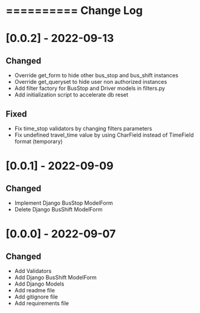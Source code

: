 ==========
Change Log
==========


# [0.0.2] - 2022-09-13

Changed
-------

* Override get_form to hide other bus_stop and bus_shift instances
* Override get_queryset to hide user non authorized instances
* Add filter factory for BusStop and Driver models in filters.py
* Add initialization script to accelerate db reset

Fixed
-------
* Fix time_stop validators by changing filters parameters
* Fix undefined travel_time value by using CharField instead of TimeField format (temporary)

# [0.0.1] - 2022-09-09

Changed
-------

* Implement Django BusStop ModelForm
* Delete Django BusShift ModelForm


# [0.0.0] - 2022-09-07

Changed
-------

* Add Validators
* Add Django BusShift ModelForm
* Add Django Models
* Add readme file
* Add gitignore file
* Add requirements file
